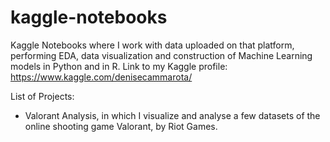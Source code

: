 # kaggle-notebooks
Kaggle Notebooks where I work with data uploaded on that platform, performing EDA, data visualization and construction of Machine Learning models in Python and in R. Link to my Kaggle profile: https://www.kaggle.com/denisecammarota/

List of Projects: 
- Valorant Analysis, in which I visualize and analyse a few datasets of the online shooting game Valorant, by Riot Games. 
